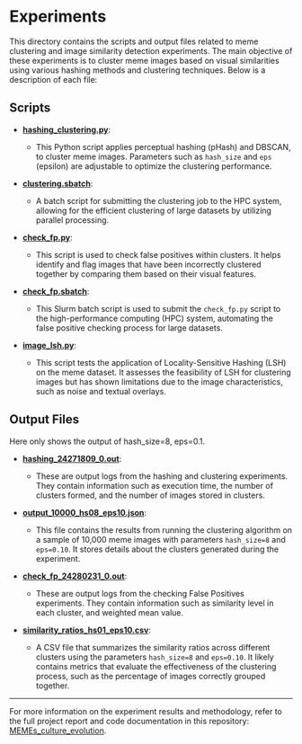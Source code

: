 # Experiments

This directory contains the scripts and output files related to meme clustering and image similarity detection experiments. The main objective of these experiments is to cluster meme images based on visual similarities using various hashing methods and clustering techniques. Below is a description of each file:

## Scripts

- **[hashing_clustering.py](https://github.com/MaoYingrong/MEMEs_culture_evolution/edit/main/Experiments/hashing_clustering.py)**:
  - This Python script applies perceptual hashing (pHash) and DBSCAN, to cluster meme images. Parameters such as `hash_size` and `eps` (epsilon) are adjustable to optimize the clustering performance.  

- **[clustering.sbatch](https://github.com/MaoYingrong/MEMEs_culture_evolution/edit/main/Experiments/clustering.sbatch)**:
  - A batch script for submitting the clustering job to the HPC system, allowing for the efficient clustering of large datasets by utilizing parallel processing.

- **[check_fp.py](https://github.com/MaoYingrong/MEMEs_culture_evolution/edit/main/Experiments/check_fp.py)**:
  - This script is used to check false positives within clusters. It helps identify and flag images that have been incorrectly clustered together by comparing them based on their visual features.

- **[check_fp.sbatch](https://github.com/MaoYingrong/MEMEs_culture_evolution/edit/main/Experiments/check_fp.sbatch)**:
  - This Slurm batch script is used to submit the `check_fp.py` script to the high-performance computing (HPC) system, automating the false positive checking process for large datasets.

- **[image_lsh.py](https://github.com/MaoYingrong/MEMEs_culture_evolution/edit/main/Experiments/image_lsh.py)**:
  - This script tests the application of Locality-Sensitive Hashing (LSH) on the meme dataset. It assesses the feasibility of LSH for clustering images but has shown limitations due to the image characteristics, such as noise and textual overlays.

## Output Files

Here only shows the output of hash_size=8, eps=0.1.  

- **[hashing_24271809_0.out](https://github.com/MaoYingrong/MEMEs_culture_evolution/edit/main/Experiments/hashing_24271809_0.out)**:
  - These are output logs from the hashing and clustering experiments. They contain information such as execution time, the number of clusters formed, and the number of images stored in clusters. 

- **[output_10000_hs08_eps10.json](https://github.com/MaoYingrong/MEMEs_culture_evolution/edit/main/Experiments/output_10000_hs08_eps10.json)**:
  - This file contains the results from running the clustering algorithm on a sample of 10,000 meme images with parameters `hash_size=8` and `eps=0.10`. It stores details about the clusters generated during the experiment.

- **[check_fp_24280231_0.out](https://github.com/MaoYingrong/MEMEs_culture_evolution/edit/main/Experiments/check_fp_24280231_0.out)**:
  - These are output logs from the checking False Positives experiments. They contain information such as similarity level in each cluster, and weighted mean value.

- **[similarity_ratios_hs01_eps10.csv](https://github.com/MaoYingrong/MEMEs_culture_evolution/edit/main/Experiments/similarity_ratios_hs01_eps10.csv)**:
  - A CSV file that summarizes the similarity ratios across different clusters using the parameters `hash_size=8` and `eps=0.10`. It likely contains metrics that evaluate the effectiveness of the clustering process, such as the percentage of images correctly grouped together.

---

For more information on the experiment results and methodology, refer to the full project report and code documentation in this repository: [MEMEs_culture_evolution](https://github.com/MaoYingrong/MEMEs_culture_evolution).
